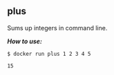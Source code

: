 ## plus


Sums up integers in command line.


***How to use:***


```$ docker run plus 1 2 3 4 5```

```15```
